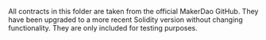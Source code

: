 All contracts in this folder are taken from the official MakerDao GitHub.
They have been upgraded to a more recent Solidity version without changing functionality.
They are only included for testing purposes.
